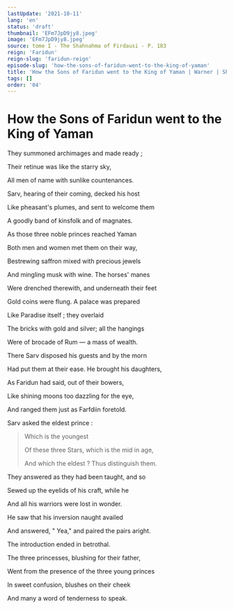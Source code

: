 ```yaml
---
lastUpdate: '2021-10-11'
lang: 'en'
status: 'draft'
thumbnail: 'EFm7JpD9jy8.jpeg'
image: 'EFm7JpD9jy8.jpeg'
source: tome I - The Shahnahma of Firdausi - P. 183
reign: 'Faridun'
reign-slug: 'faridun-reign'
episode-slug: 'how-the-sons-of-faridun-went-to-the-king-of-yaman'
title: 'How the Sons of Faridun went to the King of Yaman | Warner | Shahnama'
tags: []
order: '04'
---
```


<!-- LTeX: language=en -->

# How the Sons of Faridun went to the King of Yaman

They summoned archimages and made ready ;

Their retinue was like the starry sky,

All men of name with sunlike countenances.

Sarv, hearing of their coming, decked his host

Like pheasant's plumes, and sent to welcome them

A goodly band of kinsfolk and of magnates.

As those three noble princes reached Yaman

Both men and women met them on their way,

Bestrewing saffron mixed with precious jewels

And mingling musk with wine. The horses' manes

Were drenched therewith, and underneath their feet

Gold coins were flung. A palace was prepared

Like Paradise itself ; they overlaid

The bricks with gold and silver; all the hangings

Were of brocade of Rum — a mass of wealth.

There Sarv disposed his guests and by the morn

Had put them at their ease. He brought his daughters,

As Faridun had said, out of their bowers,

Like shining moons too dazzling for the eye,

And ranged them just as Farfdiin foretold.

Sarv asked the eldest prince :

> Which is the youngest
>
> Of these three Stars, which is the mid in age,
>
> And which the eldest ? Thus distinguish them.

They answered as they had been taught, and so

Sewed up the eyelids of his craft, while he

And all his warriors were lost in wonder.

He saw that his inversion naught availed

And answered, " Yea," and paired the pairs aright.

The introduction ended in betrothal.

The three princesses, blushing for their father,

Went from the presence of the three young princes

In sweet confusion, blushes on their cheek

And many a word of tenderness to speak.
